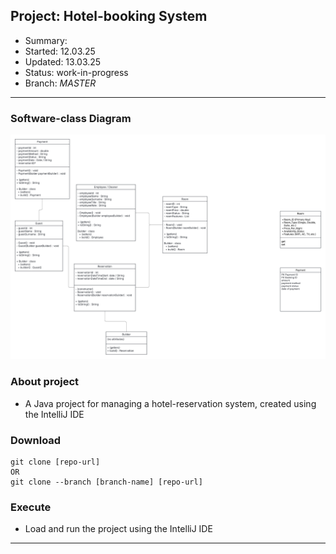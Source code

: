## Project: 	Hotel-booking System
- Summary: 
- Started: 	12.03.25
- Updated: 	13.03.25
- Status: 	work-in-progress
- Branch:	*MASTER*
---

### Software-class Diagram
!["Software class Diagram Hotel booking System"](./hotel_booking_system_S-C_Diagram.png)


### About project
- A Java project for managing a hotel-reservation system, created using the IntelliJ IDE 


### Download
```
git clone [repo-url]
OR
git clone --branch [branch-name] [repo-url]
```


### Execute
- Load and run the project using the IntelliJ IDE
---
